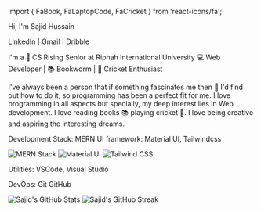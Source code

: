 import { FaBook, FaLaptopCode, FaCricket } from 'react-icons/fa';

Hi, I'm Sajid Hussain 

LinkedIn | Gmail | Dribble 

I'm a 🚀 CS Rising Senior at Riphah International University 💻 Web Developer | 📚 Bookworm | 🏏 Cricket Enthusiast

I've always been a person that if something fascinates me then 🔎 I'd find out how to do it, so programming has been a perfect fit for me. I love programming in all aspects but specially, my deep interest lies in Web development. I love reading books 📚 playing cricket 🏏. I love being creative and aspiring the interesting dreams.

Development Stack: 
MERN 
UI framework:
Material UI, Tailwindcss

![MERN Stack](https://raw.githubusercontent.com/sajidhussain/mern-stack-logo/master/mern-stack-logo.svg)
![Material UI](https://material-ui.com/static/logo_raw.svg)
![Tailwind CSS](https://tailwindcss.com/_next/static/media/icon-square-512.5f6d52d7356784e267c54dbb4f63bc22.png)

Utilities:
VSCode, Visual Studio

DevOps:
Git GitHub

![Sajid's GitHub Stats](https://github-readme-stats.vercel.app/api?username=sajidhussain)    ![Sajid's GitHub Streak](https://github-readme-streak-stats.herokuapp.com/?user=sajidhussain)

